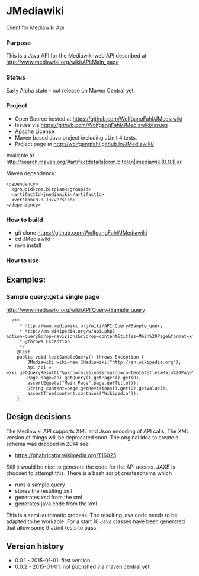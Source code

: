 JMediawiki
==========

Client for Mediawiki Api

### Purpose
This is a Java API for the Mediawiki web API described at 
http://www.mediawiki.org/wiki/API:Main_page

### Status
Early Alpha state - not release on Maven Central yet.

### Project
* Open Source hosted at https://github.com/WolfgangFahl/JMediawiki
* Issues via https://github.com/WolfgangFahl/JMediawiki/issues
* Apache License
* Maven based Java project including JUnit 4 tests.
* Project page at http://wolfgangfahl.github.io/JMediawiki/

Available at http://search.maven.org/#artifactdetails|com.bitplan|jmediawiki|0.0.1|jar

Maven dependency:

```
<dependency>
  <groupId>com.bitplan</groupId>
  <artifactId>jmediawiki</artifactId>
  <version>0.0.1</version>
</dependency>
```

### How to build
* git clone https://github.com/WolfgangFahl/JMediawiki
* cd JMediawiki
* mvn install

### How to use

## Examples:

### Sample query:get a single page
http://www.mediawiki.org/wiki/API:Query#Sample_query


```
  /**
	 * http://www.mediawiki.org/wiki/API:Query#Sample_query
	 * http://en.wikipedia.org/w/api.php?action=query&prop=revisions&rvprop=content&titles=Main%20Page&format=xml
	 * @throws Exception 
	 */
	@Test
	public void testSampleQuery() throws Exception {
		JMediawiki wiki=new JMediawiki("http://en.wikipedia.org");
		Api api = wiki.getQueryResult("&prop=revisions&rvprop=content&titles=Main%20Page");
		Page page=api.getQuery().getPages().get(0);
		assertEquals("Main Page",page.getTitle());
		String content=page.getRevisions().get(0).getValue();	
		assertTrue(content.contains("Wikipedia"));
	}
```		
  

## Design decisions
The Mediawiki API supports XML and Json encoding of API calls. The XML version of things will be deprecated soon. The
original idea to create a schema was dropped in 2014 see:
* https://phabricator.wikimedia.org/T16025
  
Still it would be nice to generate the code for the API access. JAXB is choosen to attempt this. 
There is a bash script createschema which
* runs a sample query
* stores the resulting xml
* generates xsd from the xml
* generates java code from the xml

This is a semi-automatic process. The resulting java code needs to be adapted to be workable. For a start
16 Java classes have been generated that allow some 9 JUnit tests to pass.
  
## Version history
* 0.0.1 - 2015-01-01: first version
* 0.0.2 - 2015-01-01: not published via maven central yet
